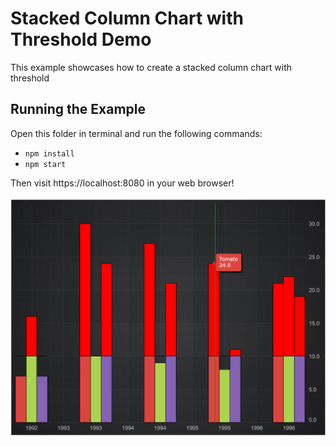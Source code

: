 # Stacked Column Chart with Threshold Demo

This example showcases how to create a stacked column chart with threshold

## Running the Example

Open this folder in terminal and run the following commands:

* `npm install`
* `npm start`

Then visit https://localhost:8080 in your web browser!

![Stacked Column Chart with Threshold Demo](img/chart-with-threshold.png)
